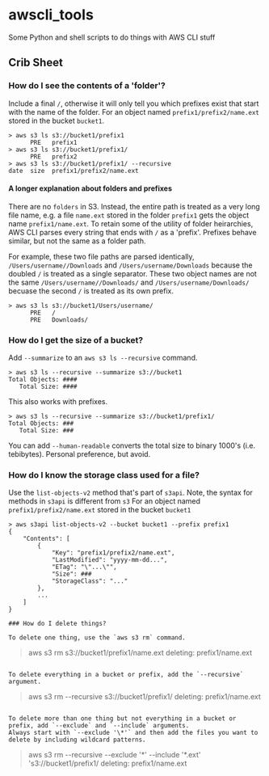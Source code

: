 # awscli_tools

Some Python and shell scripts to do things with AWS CLI stuff

## Crib Sheet

### How do I see the contents of a 'folder'?

Include a final `/`, otherwise it will only tell you which prefixes exist that start with the name of the folder.
For an object named `prefix1/prefix2/name.ext` stored in the bucket `bucket1`.
```
> aws s3 ls s3://bucket1/prefix1
      PRE   prefix1
> aws s3 ls s3://bucket1/prefix1/
      PRE   prefix2
> aws s3 ls s3://bucket1/prefix1/ --recursive
date  size  prefix1/prefix2/name.ext
```

#### A longer explanation about folders and prefixes
There are no `folders` in S3. Instead, the entire path is treated as a very long file name, e.g. a file `name.ext` stored in the folder `prefix1` gets the object name `prefix1/name.ext`.
To retain some of the utility of folder heirarchies, AWS CLI parses every string that ends with `/` as a 'prefix'.
Prefixes behave similar, but not the same as a folder path.

For example, these two file paths are parsed identically, `/Users/username//Downloads` and `/Users/username/Downloads` because the doubled `/` is treated as a single separator.
These two object names are not the same `/Users/username//Downloads/` and `/Users/username/Downloads/` becuase the second `/` is treated as its own prefix.

```
> aws s3 ls s3://bucket1/Users/username/
      PRE   /
      PRE   Downloads/
```

### How do I get the size of a bucket?

Add `--summarize` to an `aws s3 ls --recursive` command.
```
> aws s3 ls --recursive --summarize s3://bucket1
Total Objects: ####
   Total Size: ####
```

This also works with prefixes.
```
> aws s3 ls --recursive --summarize s3://bucket1/prefix1/
Total Objects: ###
   Total Size: ###
```

You can add `--human-readable` converts the total size to binary 1000's (i.e. tebibytes).
Personal preference, but avoid.

### How do I know the storage class used for a file?

Use the `list-objects-v2` method that's part of `s3api`.
Note, the syntax for methods in `s3api` is different from `s3`
For an object named `prefix1/prefix2/name.ext` stored in the bucket `bucket1`

```
> aws s3api list-objects-v2 --bucket bucket1 --prefix prefix1 
{
    "Contents": [
        {
            "Key": "prefix1/prefix2/name.ext",
            "LastModified": "yyyy-mm-dd...",
            "ETag": "\"...\"",
            "Size": ###
            "StorageClass": "..."
        },
        ...
    ]
}

### How do I delete things?

To delete one thing, use the `aws s3 rm` command.

```
> aws s3 rm s3://bucket1/prefix1/name.ext
deleting: prefix1/name.ext
```  
      
To delete everything in a bucket or prefix, add the `--recursive` argument.

```
> aws s3 rm --recursive s3://bucket1/prefix1/
deleting: prefix1/name.ext
```  

To delete more than one thing but not everything in a bucket or prefix, add `--exclude` and `--include` arguments.
Always start with `--exclude '\*'` and then add the files you want to delete by including wildcard patterns.

```
> aws s3 rm --recursive --exclude '\*' --include '\*.ext' 's3://bucket1/prefix1/
deleting: prefix1/name.ext
```  

